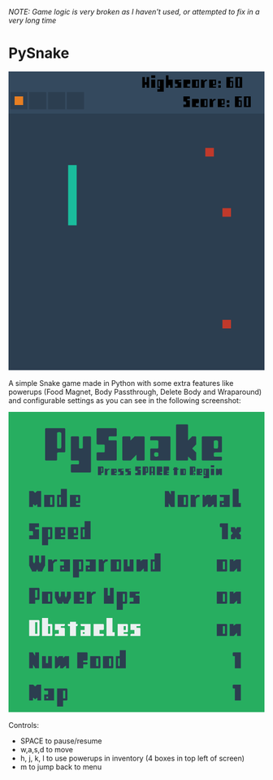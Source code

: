 *NOTE: Game logic is very broken as I haven't used, or attempted to fix in a very long time*

# PySnake

![In game](/screenshots/ReadmeHeader.png)

A simple Snake game made in Python with some extra features like powerups (Food Magnet, Body Passthrough, Delete Body and Wraparound) and configurable settings as you can see in the following screenshot:

![Menu Screenshot](/screenshots/menu.png)

Controls:
- SPACE to pause/resume
- w,a,s,d to move
- h, j, k, l to use powerups in inventory (4 boxes in top left of screen)
- m to jump back to menu

